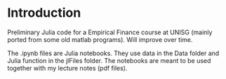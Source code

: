 # Introduction

Preliminary Julia code for a Empirical Finance course at UNISG (mainly ported from some old matlab programs). Will improve over time.

The .ipynb files are Julia notebooks. They use data in the Data folder and Julia function in the jlFiles folder. The notebooks are meant to be used together with my lecture notes (pdf files). 